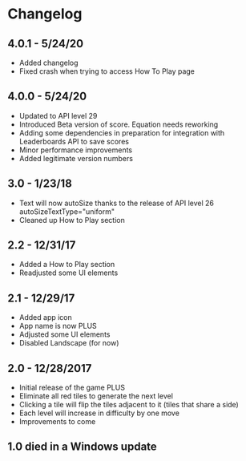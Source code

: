 # Changelog

## 4.0.1 - 5/24/20
- Added changelog
- Fixed crash when trying to access How To Play page


## 4.0.0 - 5/24/20
- Updated to API level 29
- Introduced Beta version of score. Equation needs reworking
- Adding some dependencies in preparation for integration with Leaderboards API to save scores
- Minor performance improvements
- Added legitimate version numbers


## 3.0 - 1/23/18
- Text will now autoSize thanks to the release of API level 26 autoSizeTextType="uniform"
- Cleaned up How to Play section


## 2.2 - 12/31/17
- Added a How to Play section
- Readjusted some UI elements


## 2.1 - 12/29/17
- Added app icon
- App name is now PLUS
- Adjusted some UI elements
- Disabled Landscape (for now)


## 2.0 - 12/28/2017
- Initial release of the game PLUS
- Eliminate all red tiles to generate the next level
- Clicking a tile will flip the tiles adjacent to it (tiles that share a side)
- Each level will increase in difficulty by one move
- Improvements to come


## 1.0 died in a Windows update
